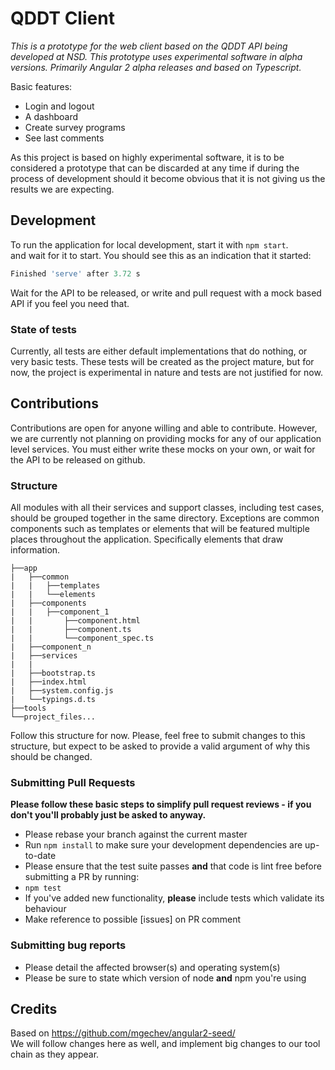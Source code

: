# QDDT Client

*This is a prototype for the web client based on the QDDT API being developed at NSD. This prototype uses experimental software in alpha versions. Primarily Angular 2 alpha releases and based on Typescript.*

Basic features:

* Login and logout
* A dashboard
* Create survey programs
* See last comments

As this project is based on highly experimental software, it is to be considered a prototype that can be discarded at any time if during the process of development should it become obvious that it is not giving us the results we are expecting.

## Development  
To run the application for local development, start it with ``npm start``.   
and wait for it to start. You should see this as an indication that it started:  
```javascript
Finished 'serve' after 3.72 s
```
Wait for the API to be released, or write and pull request with a mock based API if you feel you need that.

### State of tests
Currently, all tests are either default implementations that do nothing, or very basic tests. These tests will be created as the project mature, but for now, the project is experimental in nature and tests are not justified for now.

## Contributions
Contributions are open for anyone willing and able to contribute. However, we are currently not planning on providing mocks for any of our application level services. You must either write these mocks on your own, or wait for the API to be released on github.

### Structure
All modules with all their services and support classes, including test cases, should be grouped together in the same directory. Exceptions are common components such as templates or elements that will be featured multiple places throughout the application. Specifically elements that draw information.

```
├──app  
|	├──common  
|  	|	├──templates
|  	|	└──elements
| 	├──components  
|  	|	├──component_1
|   |		├──component.html
|  	|		├──component.ts
|  	|		└──component_spec.ts
| 	├──component_n  
|  	├──services
|   |
|   ├──bootstrap.ts
|   ├──index.html
|   ├──system.config.js
|   └──typings.d.ts
├──tools
└──project_files...
```
Follow this structure for now. Please, feel free to submit changes to this structure, but expect to be asked to provide a valid argument of why this should be changed.

### Submitting Pull Requests

**Please follow these basic steps to simplify pull request reviews - if you don't you'll probably just be asked to anyway.**

* Please rebase your branch against the current master
* Run ```npm install``` to make sure your development dependencies are up-to-date
* Please ensure that the test suite passes **and** that code is lint free before submitting a PR by running:
 * ```npm test```
* If you've added new functionality, **please** include tests which validate its behaviour
* Make reference to possible [issues] on PR comment

### Submitting bug reports

* Please detail the affected browser(s) and operating system(s)
* Please be sure to state which version of node **and** npm you're using

## Credits

Based on https://github.com/mgechev/angular2-seed/  
We will follow changes here as well, and implement big changes to our tool chain as they appear.
